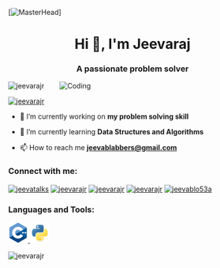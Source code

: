 
[![MasterHead](https://s3.eu-west-2.amazonaws.com/fifteen-uploads/uploads/2017/05/animated.gif)]
<h1 align="center">Hi 👋, I'm Jeevaraj</h1>
<h3 align="center">A passionate problem solver</h3>
<img align="right" alt="Coding" width="400" src="https://ardas-it.com/uploads/images/blogs/giph.gif">

<p align="left"> <img src="https://komarev.com/ghpvc/?username=jeevarajr&label=Profile%20views&color=0e75b6&style=flat" alt="jeevarajr" /> </p>

<p align="left"> <a href="https://github.com/ryo-ma/github-profile-trophy"><img src="https://github-profile-trophy.vercel.app/?username=jeevarajr" alt="jeevarajr" /></a> </p>

- 🔭 I’m currently working on **my problem solving skill**

- 🌱 I’m currently learning **Data Structures and Algorithms**

- 📫 How to reach me **jeevablabbers@gmail.com**

<h3 align="left">Connect with me:</h3>
<p align="left">
<a href="https://www.youtube.com/c/jeevatalks" target="blank"><img align="center" src="https://raw.githubusercontent.com/rahuldkjain/github-profile-readme-generator/master/src/images/icons/Social/youtube.svg" alt="jeevatalks" height="30" width="40" /></a>
<a href="https://www.codechef.com/users/jeevarajr" target="blank"><img align="center" src="https://cdn.jsdelivr.net/npm/simple-icons@3.1.0/icons/codechef.svg" alt="jeevarajr" height="30" width="40" /></a>
<a href="https://codeforces.com/profile/jeevarajr" target="blank"><img align="center" src="https://raw.githubusercontent.com/rahuldkjain/github-profile-readme-generator/master/src/images/icons/Social/codeforces.svg" alt="jeevarajr" height="30" width="40" /></a>
<a href="https://www.leetcode.com/jeevarajr" target="blank"><img align="center" src="https://raw.githubusercontent.com/rahuldkjain/github-profile-readme-generator/master/src/images/icons/Social/leet-code.svg" alt="jeevarajr" height="30" width="40" /></a>
<a href="https://auth.geeksforgeeks.org/user/jeevablo53a" target="blank"><img align="center" src="https://raw.githubusercontent.com/rahuldkjain/github-profile-readme-generator/master/src/images/icons/Social/geeks-for-geeks.svg" alt="jeevablo53a" height="30" width="40" /></a>
</p>

<h3 align="left">Languages and Tools:</h3>
<p align="left"> <a href="https://www.w3schools.com/cpp/" target="_blank" rel="noreferrer"> <img src="https://raw.githubusercontent.com/devicons/devicon/master/icons/cplusplus/cplusplus-original.svg" alt="cplusplus" width="40" height="40"/> </a> <a href="https://www.python.org" target="_blank" rel="noreferrer"> <img src="https://raw.githubusercontent.com/devicons/devicon/master/icons/python/python-original.svg" alt="python" width="40" height="40"/> </a> </p>

<p><img align="center" src="https://github-readme-stats.vercel.app/api/top-langs?username=jeevarajr&show_icons=true&locale=en&layout=compact" alt="jeevarajr" /></p>

